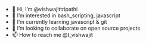 - 👋 Hi, I’m @vishwajittripathi
- 👀 I’m interested in bash_scripting, javascript 
- 🌱 I’m currently learning javascript & git
- 💞️ I’m looking to collaborate on open source projects
- 📫 How to reach me @t_vishwajit

<!---
vishwajittripathi/vishwajittripathi is a ✨ special ✨ repository because its `README.md` (this file) appears on your GitHub profile.
You can click the Preview link to take a look at your changes.
--->
